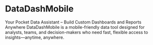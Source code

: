 # DataDashMobile
Your Pocket Data Assistant – Build Custom Dashboards and Reports Anywhere  DataDashMobile is a mobile-friendly data tool designed for analysts, teams, and decision-makers who need fast, flexible access to insights—anytime, anywhere.
